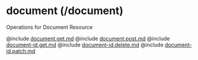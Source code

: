 <!--
    ATTENTION: This file was generated via gradle!
               Do NOT manually edit this file! Any such changes will be overwritten!
-->

# document (/document)

Operations for Document Resource

@include [document.get.md](document.get.md)
@include [document.post.md](document.post.md)
@include [document-id.get.md](document-id.get.md)
@include [document-id.delete.md](document-id.delete.md)
@include [document-id.patch.md](document-id.patch.md)
